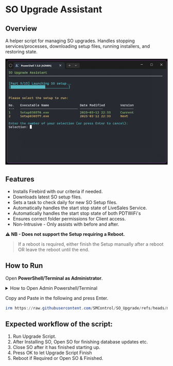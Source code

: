 # SO Upgrade Assistant

## Overview
A helper script for managing SO upgrades.
Handles stopping services/processes, downloading setup files, running installers, and restoring state.

![SO Upgrade Screenshot](https://raw.githubusercontent.com/SMControl/SO_Upgrade/main/SO_Upgrade_Screenshot3.png)

## Features
- Installs Firebird with our criteria if needed.
- Downloads latest SO setup files.
- Sets a task to check daily for new SO Setup files.
- Automatically handles the start stop state of LiveSales Service.
- Automatically handles the start stop state of both PDTWiFi's
- Ensures correct folder permissions for Client access.
- Non-Intrusive - Only assists with before and after.

**⚠️ NB - Does not support the Setup requiring a Reboot.**
> If a reboot is required, either finish the Setup manually after a reboot OR leave the reboot until the end.

## How to Run
Open **PowerShell/Terminal as Administrator**.

<details>
  <summary>How to Open Admin Powershell/Terminal</summary>
  <img src="https://raw.githubusercontent.com/SMControl/SO_Upgrade/main/Open-as-admin2.png" alt="Open as Admin">
</details>

Copy and Paste in the following and press Enter.
```powershell
irm https://raw.githubusercontent.com/SMControl/SO_Upgrade/refs/heads/main/main/soua.ps1 | iex
```

## Expected workflow of the script:
1. Run Upgrade Script.
2. After Installing SO, Open SO for finishing database updates etc.
3. Close SO after it has finished starting up.
4. Press OK to let Upgrade Script Finish 
5. Reboot if Required or Open SO & Finished.
